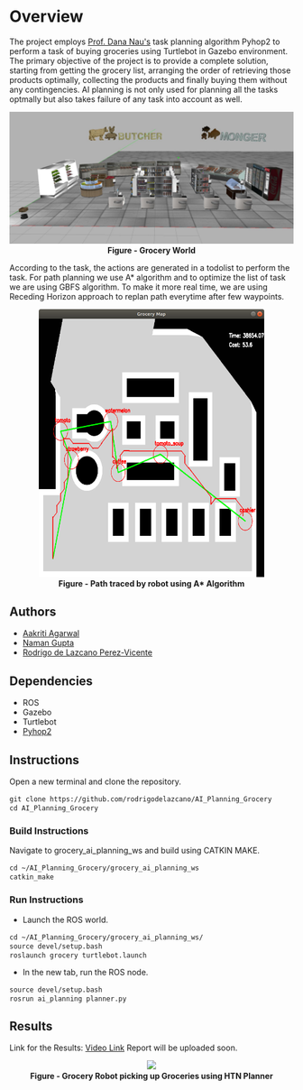 # Overview
The project employs [Prof. Dana Nau's](http://www.cs.umd.edu/users/nau/) task planning algorithm Pyhop2 to perform a task of buying groceries using Turtlebot in Gazebo environment. The primary objective of the project is to provide a complete solution, starting from getting the grocery list, arranging the order of retrieving those products optimally, collecting the products and finally buying them without any contingencies. AI planning is not only used for planning all the tasks optmally but also takes failure of any task into account as well.

<p align="center">
  <img src="https://github.com/rodrigodelazcano/AI_Planning_Grocery/blob/master/Resources/Front%20View.jpg">
  <br><b>Figure - Grocery World</b><br>
</p>

According to the task, the actions are generated in a todolist to perform the task. For path planning we use A* algorithm and to optimize the list of task we are using GBFS algorithm. To make it more real time, we are using Receding Horizon approach to replan path everytime after few waypoints.

<p align="center">
  <img src="https://github.com/rodrigodelazcano/AI_Planning_Grocery/blob/master/Resources/OpenCV.png" width=400>
  <br><b>Figure -  Path traced by robot using A* Algorithm</b><br>
</p>

## Authors

- [Aakriti Agarwal](https://www.linkedin.com/in/aakriti-agrawal05/)
- [Naman Gupta](https://www.linkedin.com/in/namangupta98/)
- [Rodrigo de Lazcano Perez-Vicente](https://www.linkedin.com/in/rodrigodelazcano/)

## Dependencies
- ROS
- Gazebo
- Turtlebot
- [Pyhop2](https://github.com/patras91/pyhop2)

## Instructions
Open a new terminal and clone the repository.
```
git clone https://github.com/rodrigodelazcano/AI_Planning_Grocery
cd AI_Planning_Grocery
```

### Build Instructions
Navigate to grocery_ai_planning_ws and build using CATKIN MAKE.
```
cd ~/AI_Planning_Grocery/grocery_ai_planning_ws
catkin_make
```

### Run Instructions
- Launch the ROS world.
```
cd ~/AI_Planning_Grocery/grocery_ai_planning_ws/
source devel/setup.bash
roslaunch grocery turtlebot.launch
```
- In the new tab, run the ROS node.
```
source devel/setup.bash
rosrun ai_planning planner.py
```
## Results
Link for the Results: [Video Link](https://drive.google.com/drive/u/0/folders/1MNGH7bco9fh1BIiopohmqfRFfh_OUMve)
Report will be uploaded soon.

<p align="center">
  <img src="https://github.com/rodrigodelazcano/AI_Planning_Grocery/blob/master/Resources/output.gif">
  <br><b>Figure - Grocery Robot picking up Groceries using HTN Planner</b><br>
</p>

